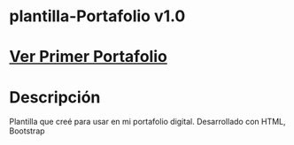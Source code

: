 # plantilla-Portafolio v1.0
# [Ver Primer Portafolio](https://primer-portafolio.netlify.app/)
# Descripción
Plantilla que creé para usar en mi portafolio digital. Desarrollado con HTML, Bootstrap
